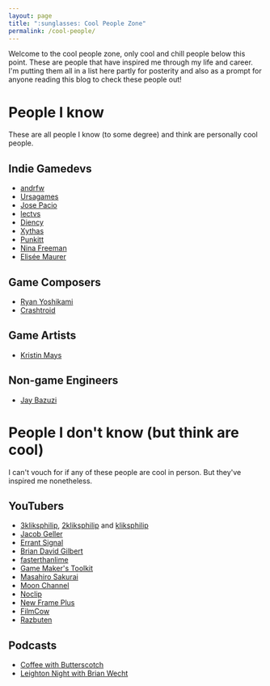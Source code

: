 ```yaml
---
layout: page
title: ":sunglasses: Cool People Zone"
permalink: /cool-people/
---
```


Welcome to the cool people zone, only cool and chill people below this point. These are people that have inspired me through my life and career. I'm putting them all in a list here partly for posterity and also as a prompt for anyone reading this blog to check these people out!

# People I know

These are all people I know (to some degree) and think are personally cool people.

## Indie Gamedevs

- [andrfw][andrfw]
- [Ursagames][ursagames]
- [Jose Pacio][jose]
- [lectvs][lectvs]
- [Diency][diency]
- [Xythas][sam]
- [Punkitt](https://punkitt.itch.io/)
- [Nina Freeman][nina]
- [Elisée Maurer][elisee]

## Game Composers

- [Ryan Yoshikami][quarkimo]
- [Crashtroid][crashtroid]

## Game Artists
- [Kristin Mays][kristin]

## Non-game Engineers
- [Jay Bazuzi](https://mastodon.online/@JayBazuzi)

# People I don't know (but think are cool)

I can't vouch for if any of these people are cool in person. But they've inspired me nonetheless.

## YouTubers

- [3kliksphilip](https://www.youtube.com/3kliksphilip), [2kliksphilip](https://www.youtube.com/2kliksphilip) and [kliksphilip](https://www.youtube.com/kliksphilip)
- [Jacob Geller](https://www.youtube.com/@JacobGeller)
- [Errant Signal](https://www.youtube.com/@ErrantSignal)
- [Brian David Gilbert](https://www.youtube.com/c/briandavidgilbert)
- [fasterthanlime](https://www.youtube.com/@fasterthanlime)
- [Game Maker's Toolkit](https://www.youtube.com/@GMTK)
- [Masahiro Sakurai](https://www.youtube.com/@sora_sakurai_en)
- [Moon Channel](https://www.youtube.com/@moon-channel)
- [Noclip](https://www.youtube.com/@NoclipCrew)
- [New Frame Plus](https://www.youtube.com/@NewFramePlus)
- [FilmCow](https://www.youtube.com/@filmcow)
- [Razbuten](https://www.youtube.com/@razbuten)

## Podcasts

- [Coffee with Butterscotch](https://www.bscotch.net/podcast/)
- [Leighton Night with Brian Wecht](https://www.stitcher.com/show/leighton-night-with-brian-wecht)

[andrfw]: http://andrfw.com
[quarkimo]: https://soundcloud.com/quarkimo
[ursagames]: https://ursagames.itch.io/
[jose]: https://joespacio.itch.io/
[nina]: http://ninasays.so/
[elisee]: https://elisee.itch.io/
[crashtroid]: https://soundcloud.com/crashtroid
[kristin]: https://www.artstation.com/kmays
[lectvs]: https://lectvs.itch.io
[diency]: https://diency.itch.io/
[sam]: https://sam-long.itch.io/